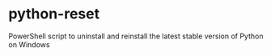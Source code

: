 # python-reset
PowerShell script to uninstall and reinstall the latest stable version of Python on Windows
